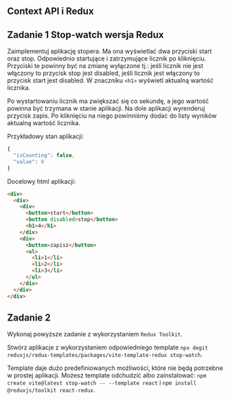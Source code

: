 ## Context API i Redux

## Zadanie 1 Stop-watch wersja Redux

Zaimplementuj aplikację stopera. Ma ona wyświetlać dwa przyciski start oraz stop.
Odpowiednio startujące i zatrzymujące licznik po kliknięciu. Przyciski te powinny być na zmianę wyłączone tj.:
jeśli licznik nie jest włączony to przycisk stop jest disabled,
jeśli licznik jest włączony to przycisk start jest disabled.
W znaczniku `<h1>` wyświetl aktualną wartość licznika.


Po wystartowaniu licznik ma zwiększać się co sekundę, a jego wartość powinna być trzymana w stanie aplikacji.
Na dole aplikacji wyrenderuj przycisk zapis. Po kliknięciu na niego powinniśmy dodać do listy wyników aktualną
wartość licznika.

Przykładowy stan aplikacji:

```js
{
  "isCounting": false,
  "value": 0
}
```

Docelowy html aplikacji:
```html
<div>
  <div>
    <div>
      <button>start</button>
      <button disabled>stop</button>
      <h1>4</h1>
    </div>
    <div>
      <button>zapisz</button>
      <ul>
        <li>1</li>
        <li>2</li>
        <li>3</li>
      </ul>
    </div>
  </div>
</div>
```

## Zadanie 2 

Wykonaj powyższe zadanie z wykorzystaniem `Redux Toolkit`.

Stwórz aplikacje z wykorzystaniem odpowiedniego template `npx degit reduxjs/redux-templates/packages/vite-template-redux stop-watch`.

Template daje dużo predefiniowanych możliwości, które nie będą potrzebne w prostej aplikacji. Możesz template odchudzić
albo zainstalować: `npm create vite@latest stop-watch -- --template react` i `npm install @reduxjs/toolkit react-redux`.
